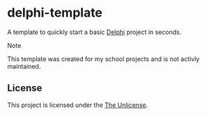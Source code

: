 # delphi-template
A template to quickly start a basic [Delphi](https://www.embarcadero.com/products/delphi) project in seconds.

> [!NOTE]  
> This template was created for my school projects and is not activly maintained.

## License
This project is licensed under the [The Unlicense](LICENSE).
